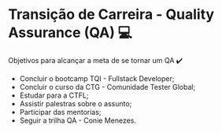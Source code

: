 #  Transição de Carreira - Quality Assurance  (QA) :computer:
Objetivos para alcançar a meta de se tornar um QA :heavy_check_mark:

 - Concluir o bootcamp TQI - Fullstack Developer;
 -  Concluir o curso da CTG - Comunidade Tester Global;
 -  Estudar para a CTFL;
 -  Assistir palestras sobre o assunto;
 -  Participar das mentorias;
 -  Seguir a trilha QA - Conie Menezes.
